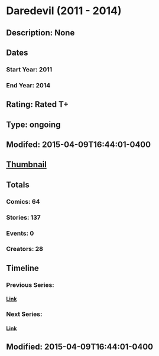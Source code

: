 # Daredevil (2011 - 2014)
## Description: None
## Dates
### Start Year: 2011
### End Year: 2014
## Rating: Rated T+
## Type: ongoing
## Modifed: 2015-04-09T16:44:01-0400
## [Thumbnail](http://i.annihil.us/u/prod/marvel/i/mg/9/00/523c8f54c1ba4.jpg)
## Totals
### Comics: 64
### Stories: 137
### Events: 0
### Creators: 28
## Timeline
### Previous Series: 
#### [Link]()
### Next Series: 
#### [Link]()
## Modified: 2015-04-09T16:44:01-0400